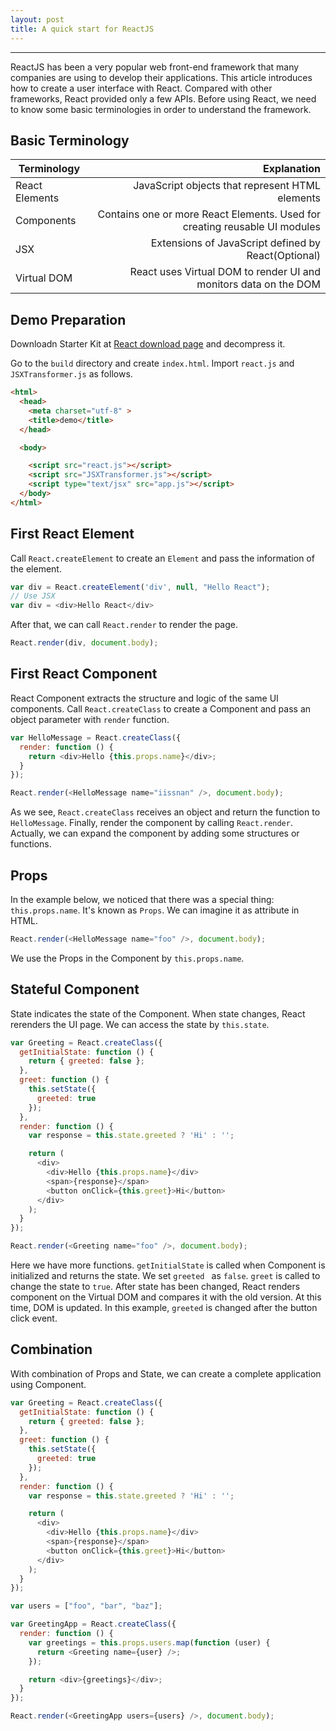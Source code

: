 ```yaml
---
layout: post
title: A quick start for ReactJS
---
```

------

ReactJS has been a very popular web front-end framework that many companies are using to develop their applications. This article introduces how to create a user interface with React.
Compared with other frameworks, React provided only a few APIs.
Before using React, we need to know some basic terminologies in order to understand the framework.

## Basic Terminology
| Terminology        | Explanation
| --------   | -----:  |
| React Elements    | JavaScript objects that represent HTML elements |  
| Components        |   Contains one or more React Elements. Used for creating reusable UI modules   |  
| JSX        |    Extensions of JavaScript defined by React(Optional)    |
| Virtual DOM       |    React uses Virtual DOM to render UI and monitors data on the DOM    |

## Demo Preparation
Downloadn Starter Kit at [React download page](http://facebook.github.io/react/downloads.html) and decompress it.

Go to the `build` directory and create `index.html`. Import `react.js` and `JSXTransformer.js` as follows.

```html
<html>
  <head>
    <meta charset="utf-8" >
    <title>demo</title>
  </head>

  <body>

    <script src="react.js"></script>
    <script src="JSXTransformer.js"></script>
    <script type="text/jsx" src="app.js"></script>
  </body>
</html>
```

## First React Element
Call `React.createElement` to create an `Element` and pass the information of the element.

```javascript
var div = React.createElement('div', null, "Hello React");
// Use JSX
var div = <div>Hello React</div>
```

After that, we can call `React.render` to render the page.

```javascript
React.render(div, document.body);
```

## First React Component
React Component extracts the structure and logic of the same UI components. Call `React.createClass` to create a Component and pass an object parameter with `render` function.

```javascript
var HelloMessage = React.createClass({
  render: function () {
    return <div>Hello {this.props.name}</div>;
  }
});

React.render(<HelloMessage name="iissnan" />, document.body);
```
As we see, `React.createClass` receives an object and return the function to `HelloMessage`. Finally, render the component by calling `React.render`. Actually, we can expand the component by adding some structures or functions.

## Props
In the example below, we noticed that there was a special thing: `this.props.name`. It's known as `Props`. We can imagine it as attribute in HTML.

```javascript
React.render(<HelloMessage name="foo" />, document.body);
```
We use the Props in the Component by `this.props.name`.

## Stateful Component
State indicates the state of the Component. When state changes, React rerenders the UI page. We can access the state by `this.state`.

```javascript
var Greeting = React.createClass({
  getInitialState: function () {
    return { greeted: false };
  },
  greet: function () {
    this.setState({
      greeted: true
    });
  },
  render: function () {
    var response = this.state.greeted ? 'Hi' : '';

    return (
      <div>
        <div>Hello {this.props.name}</div>
        <span>{response}</span>
        <button onClick={this.greet}>Hi</button>
      </div>
    );
  }
});

React.render(<Greeting name="foo" />, document.body);
```
Here we have more functions. `getInitialState` is called when Component is initialized and returns the state. We set `greeted ` as `false`. `greet` is called to change the state to `true`.
After state has been changed, React renders component on the Virtual DOM and compares it with the old version. At this time, DOM is updated. In this example, `greeted` is changed after the button click event.

## Combination
With combination of Props and State, we can create a complete application using Component.

```javascript
var Greeting = React.createClass({
  getInitialState: function () {
    return { greeted: false };
  },
  greet: function () {
    this.setState({
      greeted: true
    });
  },
  render: function () {
    var response = this.state.greeted ? 'Hi' : '';

    return (
      <div>
        <div>Hello {this.props.name}</div>
        <span>{response}</span>
        <button onClick={this.greet}>Hi</button>
      </div>
    );
  }
});

var users = ["foo", "bar", "baz"];

var GreetingApp = React.createClass({
  render: function () {
    var greetings = this.props.users.map(function (user) {
      return <Greeting name={user} />;
    });

    return <div>{greetings}</div>;
  }
});

React.render(<GreetingApp users={users} />, document.body);

```
